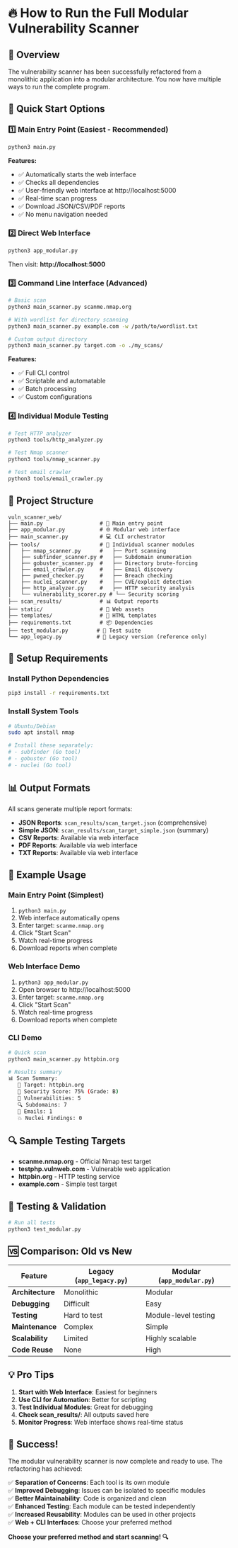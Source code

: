 # 🔥 How to Run the Full Modular Vulnerability Scanner

## 📖 Overview
The vulnerability scanner has been successfully refactored from a monolithic application into a modular architecture. You now have multiple ways to run the complete program.

## 🚀 Quick Start Options

### 1️⃣ Main Entry Point (Easiest - Recommended)
```bash
python3 main.py
```
**Features:**
- ✅ Automatically starts the web interface
- ✅ Checks all dependencies
- ✅ User-friendly web interface at http://localhost:5000
- ✅ Real-time scan progress
- ✅ Download JSON/CSV/PDF reports
- ✅ No menu navigation needed

### 2️⃣ Direct Web Interface
```bash
python3 app_modular.py
```
Then visit: **http://localhost:5000**

### 3️⃣ Command Line Interface (Advanced)
```bash
# Basic scan
python3 main_scanner.py scanme.nmap.org

# With wordlist for directory scanning
python3 main_scanner.py example.com -w /path/to/wordlist.txt

# Custom output directory
python3 main_scanner.py target.com -o ./my_scans/
```

**Features:**
- ✅ Full CLI control
- ✅ Scriptable and automatable
- ✅ Batch processing
- ✅ Custom configurations

### 4️⃣ Individual Module Testing
```bash
# Test HTTP analyzer
python3 tools/http_analyzer.py

# Test Nmap scanner
python3 tools/nmap_scanner.py

# Test email crawler
python3 tools/email_crawler.py
```

## 📁 Project Structure
```
vuln_scanner_web/
├── main.py                  # 🚀 Main entry point
├── app_modular.py           # 🌐 Modular web interface
├── main_scanner.py          # 💻 CLI orchestrator
├── tools/                   # 🔧 Individual scanner modules
│   ├── nmap_scanner.py      #   ├── Port scanning
│   ├── subfinder_scanner.py #   ├── Subdomain enumeration
│   ├── gobuster_scanner.py  #   ├── Directory brute-forcing
│   ├── email_crawler.py     #   ├── Email discovery
│   ├── pwned_checker.py     #   ├── Breach checking
│   ├── nuclei_scanner.py    #   ├── CVE/exploit detection
│   ├── http_analyzer.py     #   ├── HTTP security analysis
│   └── vulnerability_scorer.py # └── Security scoring
├── scan_results/            # 📊 Output reports
├── static/                  # 🎨 Web assets
├── templates/               # 📄 HTML templates
├── requirements.txt         # 📦 Dependencies
├── test_modular.py         # 🧪 Test suite
└── app_legacy.py           # 📜 Legacy version (reference only)
```

## 🔧 Setup Requirements

### Install Python Dependencies
```bash
pip3 install -r requirements.txt
```

### Install System Tools
```bash
# Ubuntu/Debian
sudo apt install nmap

# Install these separately:
# - subfinder (Go tool)
# - gobuster (Go tool)  
# - nuclei (Go tool)
```

## 📊 Output Formats

All scans generate multiple report formats:

- **JSON Reports**: `scan_results/scan_target.json` (comprehensive)
- **Simple JSON**: `scan_results/scan_target_simple.json` (summary)
- **CSV Reports**: Available via web interface
- **PDF Reports**: Available via web interface
- **TXT Reports**: Available via web interface

## 🎯 Example Usage

### Main Entry Point (Simplest)
1. `python3 main.py`
2. Web interface automatically opens
3. Enter target: `scanme.nmap.org`
4. Click "Start Scan"
5. Watch real-time progress
6. Download reports when complete

### Web Interface Demo
1. `python3 app_modular.py`
2. Open browser to http://localhost:5000
3. Enter target: `scanme.nmap.org`
4. Click "Start Scan"
5. Watch real-time progress
6. Download reports when complete

### CLI Demo
```bash
# Quick scan
python3 main_scanner.py httpbin.org

# Results summary
📊 Scan Summary:
   🎯 Target: httpbin.org
   🔢 Security Score: 75% (Grade: B)
   🚨 Vulnerabilities: 5
   🔍 Subdomains: 7
   📧 Emails: 1
   💥 Nuclei Findings: 0
```

## 🔍 Sample Testing Targets

- **scanme.nmap.org** - Official Nmap test target
- **testphp.vulnweb.com** - Vulnerable web application
- **httpbin.org** - HTTP testing service
- **example.com** - Simple test target

## 🧪 Testing & Validation

```bash
# Run all tests
python3 test_modular.py
```

## 🆚 Comparison: Old vs New

| Feature | Legacy (`app_legacy.py`) | Modular (`app_modular.py`) |
|---------|-------------------|----------------------------|
| **Architecture** | Monolithic | Modular |
| **Debugging** | Difficult | Easy |
| **Testing** | Hard to test | Module-level testing |
| **Maintenance** | Complex | Simple |
| **Scalability** | Limited | Highly scalable |
| **Code Reuse** | None | High |

## 💡 Pro Tips

1. **Start with Web Interface**: Easiest for beginners
2. **Use CLI for Automation**: Better for scripting
3. **Test Individual Modules**: Great for debugging
4. **Check scan_results/**: All outputs saved here
5. **Monitor Progress**: Web interface shows real-time status

## 🎉 Success!

The modular vulnerability scanner is now complete and ready to use. The refactoring has achieved:

✅ **Separation of Concerns**: Each tool is its own module  
✅ **Improved Debugging**: Issues can be isolated to specific modules  
✅ **Better Maintainability**: Code is organized and clean  
✅ **Enhanced Testing**: Each module can be tested independently  
✅ **Increased Reusability**: Modules can be used in other projects  
✅ **Web + CLI Interfaces**: Choose your preferred method  

**Choose your preferred method and start scanning! 🔍**
